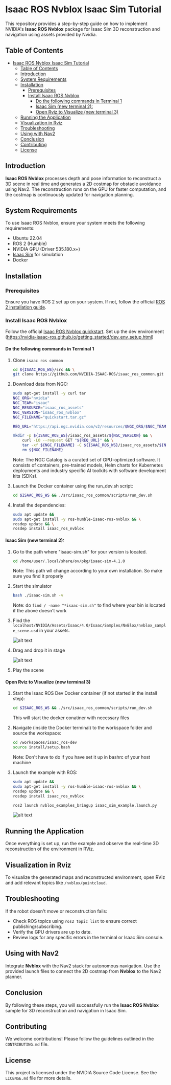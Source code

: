# Isaac ROS Nvblox Isaac Sim Tutorial

This repository provides a step-by-step guide on how to implement NVIDIA's **Isaac ROS Nvblox** package for Isaac Sim 3D reconstruction and navigation using assets provided by Nvidia.

## Table of Contents
- [Isaac ROS Nvblox Isaac Sim Tutorial](#isaac-ros-nvblox-isaac-sim-tutorial)
  - [Table of Contents](#table-of-contents)
  - [Introduction](#introduction)
  - [System Requirements](#system-requirements)
  - [Installation](#installation)
    - [Prerequisites](#prerequisites)
    - [Install Isaac ROS Nvblox](#install-isaac-ros-nvblox)
      - [Do the following commands in Terminal 1](#do-the-following-commands-in-terminal-1)
      - [Isaac Sim (new terminal 2):](#isaac-sim-new-terminal-2)
      - [Open Rviz to Visualize (new terminal 3)](#open-rviz-to-visualize-new-terminal-3)
  - [Running the Application](#running-the-application)
  - [Visualization in Rviz](#visualization-in-rviz)
  - [Troubleshooting](#troubleshooting)
  - [Using with Nav2](#using-with-nav2)
  - [Conclusion](#conclusion)
  - [Contributing](#contributing)
  - [License](#license)

## Introduction

**Isaac ROS Nvblox** processes depth and pose information to reconstruct a 3D scene in real time and generates a 2D costmap for obstacle avoidance using Nav2. The reconstruction runs on the GPU for faster computation, and the costmap is continuously updated for navigation planning.

## System Requirements

To use Isaac ROS Nvblox, ensure your system meets the following requirements:

- Ubuntu 22.04
- ROS 2 (Humble)
- NVIDIA GPU (Driver 535.180.x+)
- [Isaac Sim](https://developer.nvidia.com/isaac-sim) for simulation
- Docker

## Installation

### Prerequisites
Ensure you have ROS 2 set up on your system. If not, follow the official [ROS 2 installation guide](https://docs.ros.org/en/foxy/Installation.html).

### Install Isaac ROS Nvblox
Follow the official [Isaac ROS Nvblox quickstart](https://nvidia-isaac-ros.github.io/repositories_and_packages/isaac_ros_nvblox/isaac_ros_nvblox/index.html#quickstart). Set up the dev environment (https://nvidia-isaac-ros.github.io/getting_started/dev_env_setup.html)

#### Do the following commands in Terminal 1
1. Clone `isaac ros common`
    ```bash
    cd ${ISAAC_ROS_WS}/src && \
    git clone https://github.com/NVIDIA-ISAAC-ROS/isaac_ros_common.git
    ```
2. Download data from NGC:
    ```bash
    sudo apt-get install -y curl tar
    NGC_ORG="nvidia"
    NGC_TEAM="isaac"
    NGC_RESOURCE="isaac_ros_assets"
    NGC_VERSION="isaac_ros_nvblox"
    NGC_FILENAME="quickstart.tar.gz"

    REQ_URL="https://api.ngc.nvidia.com/v2/resources/$NGC_ORG/$NGC_TEAM/$NGC_RESOURCE/versions/$NGC_VERSION/files/$NGC_FILENAME"

    mkdir -p ${ISAAC_ROS_WS}/isaac_ros_assets/${NGC_VERSION} && \
        curl -LO --request GET "${REQ_URL}" && \
        tar -xf ${NGC_FILENAME} -C ${ISAAC_ROS_WS}/isaac_ros_assets/${NGC_VERSION} && \
        rm ${NGC_FILENAME}
    ```

    Note: The NGC Catalog is a curated set of GPU-optimized software. It consists of containers, pre-trained models, Helm charts for Kubernetes deployments and industry specific AI toolkits with software development kits (SDKs).
   
    

3. Launch the Docker container using the run_dev.sh script:
    ```bash
    cd $ISAAC_ROS_WS && ./src/isaac_ros_common/scripts/run_dev.sh
    ```
4. Install the dependencies:
    ```bash
    sudo apt update &&
    sudo apt-get install -y ros-humble-isaac-ros-nvblox && \
    rosdep update && \
    rosdep install isaac_ros_nvblox
    ```

#### Isaac Sim (new terminal 2):
1. Go to the path where "isaac-sim.sh" for your version is located.
    ```bash
    cd /home/user/.local/share/ov/pkg/isaac-sim-4.1.0
    ```
    Note: This path wll change according to your own installation. So make sure you find it properly
2. Start the simulator
    ```bash
    bash ./isaac-sim.sh -v
    ```
    Note: do `find / -name "*isaac-sim.sh"` to find where your bin is located if the above doesn't work
3. Find the `localhost/NVIDIA/Assets/Isaac/4.0/Isaac/Samples/NvBlox/nvblox_sample_scene.usd` in your assets.
    
   ![alt text](./img/image.png)

4. Drag and drop it in stage
   
   ![alt text](./img/image-1.png)

5.  Play the scene

#### Open Rviz to Visualize (new terminal 3)
1. Start the Isaac ROS Dev Docker container (if not started in the install step):
    ```bash
    cd $ISAAC_ROS_WS && ./src/isaac_ros_common/scripts/run_dev.sh
    ```
    This will start the docker conatiner with necessary files

2. Navigate (inside the Docker terminal) to the workspace folder and source the workspace:
    ```bash
    cd /workspaces/isaac_ros-dev
    source install/setup.bash
    ```
    Note:  Don't have to do if you have set it up in bashrc of your host machine

3. Launch the example with ROS:
    ```bash
    sudo apt update &&
    sudo apt-get install -y ros-humble-isaac-ros-nvblox && \
    rosdep update && \
    rosdep install isaac_ros_nvblox

    ros2 launch nvblox_examples_bringup isaac_sim_example.launch.py
    ```
    ![alt text](./img/image-2.png)
   
## Running the Application
Once everything is set up, run the example and observe the real-time 3D reconstruction of the environment in RViz.

## Visualization in Rviz
To visualize the generated maps and reconstructed environment, open RViz and add relevant topics like `/nvblox/pointcloud`.

## Troubleshooting
If the robot doesn't move or reconstruction fails:
- Check ROS topics using `ros2 topic list` to ensure correct publishing/subscribing.
- Verify the GPU drivers are up to date.
- Review logs for any specific errors in the terminal or Isaac Sim console.

## Using with Nav2
Integrate **Nvblox** with the Nav2 stack for autonomous navigation. Use the provided launch files to connect the 2D costmap from **Nvblox** to the Nav2 planner.

## Conclusion
By following these steps, you will successfully run the **Isaac ROS Nvblox** sample for 3D reconstruction and navigation in Isaac Sim.

## Contributing
We welcome contributions! Please follow the guidelines outlined in the `CONTRIBUTING.md` file.

## License
This project is licensed under the NVIDIA Source Code License. See the `LICENSE.md` file for more details.